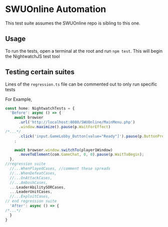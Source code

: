 # SWUOnline Automation
This test suite assumes the SWUOnline repo is sibling to this one.

## Usage
To run the tests, open a terminal at the root and run `npm test`. This will begin the NightwatchJS test tool

## Testing certain suites
Lines of the `regression.ts` file can be commented out to only run specific tests

For Example,
```javascript
const home: NightwatchTests = {
  'Before': async () => {
    await browser
      .url('http://localhost:8080/SWUOnline/MainMenu.php')
      .window.maximize().pause(p.WaitForEffect)
/*...*/
      .click('input.GameLobby_Button[value="Ready"]').pause(p.ButtonPress)
    ;

    await browser.window.switchTo(player1Window)
      .moveToElement(com.GameChat, 0, 0).pause(p.WaitToBegin);
  },
//regression suite
  //...WhenPlayedCases, //comment these spreads
  //...WhenDefeatCases,
  //...OnAttackCases,
  //...AmbushCases,
  ...LeaderAbilitySORCases,
  ...LeaderUnitCases,
  //...ExploitCases,
// end regression suite
  'After': async () => {
/*...*/
  }
}
```